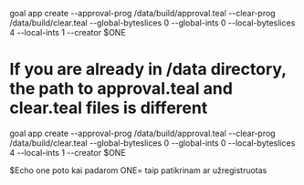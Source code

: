 goal app create --approval-prog /data/build/approval.teal --clear-prog /data/build/clear.teal --global-byteslices 0 --global-ints 0 --local-byteslices 4 --local-ints 1 --creator $ONE

# If you are already in /data directory, the path to approval.teal and clear.teal files is different

goal app create --approval-prog /data/build/approval.teal --clear-prog /data/build/clear.teal --global-byteslices 0 --global-ints 0 --local-byteslices 4 --local-ints 1 --creator $ONE

$Echo one poto kai padarom ONE= taip patikrinam ar užregistruotas

